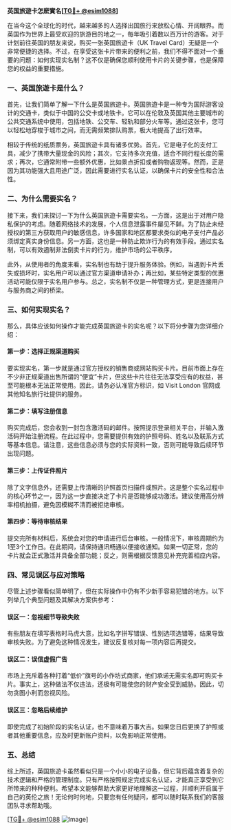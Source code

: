 **英国旅遊卡怎麽實名[[TG💪+ @esim1088](https://t.me/s/esim1088)]**

在当今这个全球化的时代，越来越多的人选择出国旅行来放松心情、开阔眼界。而英国作为世界上最受欢迎的旅游目的地之一，每年吸引着数以百万计的游客。对于计划前往英国的朋友来说，购买一张英国旅遊卡（UK Travel Card）无疑是一个非常便捷的选择。不过，在享受这张卡片带来的便利之前，我们不得不面对一个重要的问题：如何实现实名制？这不仅是确保您顺利使用卡片的关键步骤，也是保障您的权益的重要措施。

### 一、英国旅遊卡是什么？

首先，让我们简单了解一下什么是英国旅遊卡。英国旅遊卡是一种专为国际游客设计的交通卡，类似于中国的公交卡或地铁卡。它可以在伦敦及英国其他主要城市的公共交通系统中使用，包括地铁、公交车、轻轨和部分火车等。通过这张卡，您可以轻松地穿梭于城市之间，而无需频繁排队购票，极大地提高了出行效率。

相较于传统的纸质票务，英国旅遊卡具有诸多优势。首先，它是电子化的支付工具，减少了携带大量现金的风险；其次，它支持多次充值，适合不同行程长度的需求；再次，它通常附带一些额外优惠，比如景点折扣或者购物返现等。然而，正是因为其功能强大且用途广泛，因此需要进行实名认证，以确保卡片的安全性和合法性。

### 二、为什么需要实名？

接下来，我们来探讨一下为什么英国旅遊卡需要实名。一方面，这是出于对用户隐私保护的考虑。随着网络技术的发展，个人信息泄露事件屡见不鲜。为了防止未经授权的第三方获取用户的敏感信息，许多国家和地区都要求类似的电子支付产品必须绑定真实身份信息。另一方面，这也是一种防止欺诈行为的有效手段。通过实名制，可以有效遏制非法倒卖卡片的行为，维护市场的公平秩序。

此外，从使用者的角度来看，实名制也有助于提升服务体验。例如，当遇到卡片丢失或损坏时，实名用户可以通过官方渠道申请补办；再比如，某些特定类型的优惠活动可能仅限于实名用户参与。总之，实名制不仅是一种管理方式，更是连接用户与服务商之间的桥梁。

### 三、如何实现实名？

那么，具体应该如何操作才能完成英国旅遊卡的实名呢？以下将分步骤为您详细介绍：

#### 第一步：选择正规渠道购买
要实现实名，第一步就是通过官方授权的销售商或网站购买卡片。目前市面上存在不少非正规渠道出售所谓的“便宜”卡片，但这些卡片往往无法享受应有的权益，甚至可能根本无法正常使用。因此，请务必认准官方标识，如 Visit London 官网或其他知名旅行社提供的服务。

#### 第二步：填写注册信息
购买完成后，您会收到一封包含激活码的邮件。按照提示登录相关平台，并输入激活码开始注册流程。在此过程中，您需要提供有效的护照号码、姓名以及联系方式等基本信息。请注意，这些信息必须与您的实际资料一致，否则可能导致后续环节出现问题。

#### 第三步：上传证件照片
除了文字信息外，还需要上传清晰的护照首页扫描件或照片。这是整个实名过程中的核心环节之一，因为这一步直接决定了卡片是否能够成功激活。建议使用高分辨率相机拍摄，避免因模糊不清而被拒绝审核。

#### 第四步：等待审核结果
提交完所有材料后，系统会对您的申请进行后台审核。一般情况下，审核周期约为1至3个工作日。在此期间，请保持通讯畅通以便接收通知。如果一切正常，您的卡片就会正式激活并具备全部功能；反之，则需根据反馈意见补充完善相应内容。

### 四、常见误区与应对策略

尽管上述步骤看似简单明了，但在实际操作中仍有不少新手容易犯错的地方。以下列举几个典型问题及其解决方案供参考：

#### 误区一：忽视细节导致失败
有些朋友在填写表格时马虎大意，比如名字拼写错误、性别选项选错等，结果导致审核失败。为了避免这种情况发生，建议反复核对每一项内容后再提交。

#### 误区二：误信虚假广告
市场上充斥着各种打着“低价”旗号的小作坊式商家，他们承诺无需实名即可购买卡片。事实上，这种做法不仅违法，还极有可能使您的财产安全受到威胁。因此，切勿贪图小利而忽视风险。

#### 误区三：忽略后续维护
即使完成了初始阶段的实名认证，也不意味着万事大吉。如果您日后更换了护照或者其他重要信息，应及时更新账户资料，以免影响正常使用。

### 五、总结

综上所述，英国旅遊卡虽然看似只是一个小小的电子设备，但它背后蕴含着复杂的技术逻辑和严格的管理制度。只有严格按照规定完成实名认证，才能真正享受到它所带来的种种便利。希望本文能够帮助大家更好地理解这一过程，并顺利开启属于自己的英伦之旅！无论何时何地，只要您有任何疑问，都可以随时联系我们的客服团队寻求帮助哦。

[[TG💪+ @esim1088](https://t.me/s/esim1088) ![Image](https://i.postimg.cc/4NQfJmqS/Snipaste-2025-05-13-00-14-12.png)]